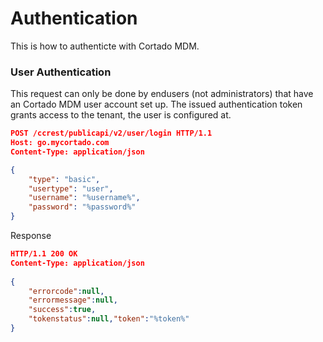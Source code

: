 # Authentication

This is how to authenticte with Cortado MDM.


### User Authentication
This request can only be done by endusers (not administrators) that have an Cortado MDM user account set up.
The issued authentication token grants access to the tenant, the user is configured at.

```json
POST /ccrest/publicapi/v2/user/login HTTP/1.1
Host: go.mycortado.com
Content-Type: application/json

{
    "type": "basic",
    "usertype": "user",
    "username": "%username%",
    "password": "%password%"
}
```

Response

```json
HTTP/1.1 200 OK
Content-Type: application/json
 
{
    "errorcode":null,
    "errormessage":null,
    "success":true,
    "tokenstatus":null,"token":"%token%"
}
```